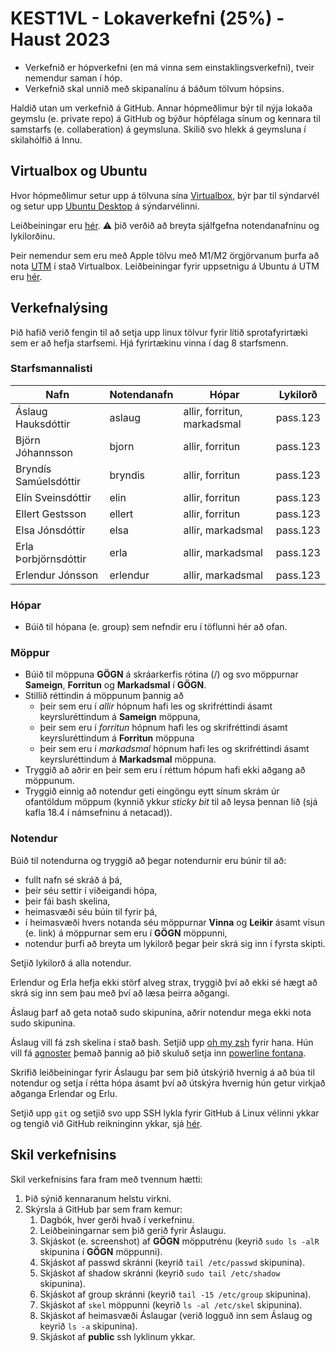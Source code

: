 # KEST1VL - Lokaverkefni (25%) - Haust 2023

- Verkefnið er hópverkefni (en má vinna sem einstaklingsverkefni), tveir nemendur saman í hóp.
- Verkefnið skal unnið með skipanalínu á báðum tölvum hópsins.

Haldið utan um verkefnið á GitHub. Annar hópmeðlimur býr til nýja lokaða geymslu (e. private repo) á GitHub og býður hópfélaga sínum og kennara til samstarfs (e. collaberation) á geymsluna. Skilið svo hlekk á geymsluna í skilahólfið á Innu.

## Virtualbox og Ubuntu

Hvor hópmeðlimur setur upp á tölvuna sína [Virtualbox](https://www.virtualbox.org), býr þar til sýndarvél og setur upp [Ubuntu Desktop](https://ubuntu.com/download/desktop) á sýndarvélinni.

Leiðbeiningar eru [hér](https://ubuntu.com/tutorials/how-to-run-ubuntu-desktop-on-a-virtual-machine-using-virtualbox). :warning: þið verðið að breyta sjálfgefna notendanafninu og lykilorðinu.

Þeir nemendur sem eru með Apple tölvu með M1/M2 örgjörvanum þurfa að nota [UTM](https://mac.getutm.app) í stað Virtualbox. Leiðbeiningar fyrir uppsetnigu á Ubuntu á UTM eru [hér](https://docs.getutm.app/guides/ubuntu/).

## Verkefnalýsing

Þið hafið verið fengin til að setja upp linux tölvur fyrir lítið sprotafyrirtæki sem er að hefja starfsemi. Hjá fyrirtækinu vinna í dag 8 starfsmenn.

### Starfsmannalisti

Nafn | Notendanafn | Hópar | Lykilorð
--- | --- | --- | ---
Áslaug Hauksdóttir | aslaug | allir, forritun, markadsmal | pass.123
Björn Jóhannsson | bjorn | allir, forritun | pass.123
Bryndís Samúelsdóttir | bryndis | allir, forritun | pass.123
Elín Sveinsdóttir | elin | allir, forritun | pass.123
Ellert Gestsson | ellert | allir, forritun | pass.123
Elsa Jónsdóttir | elsa | allir, markadsmal | pass.123
Erla Þorbjörnsdóttir | erla | allir, markadsmal | pass.123
Erlendur Jónsson | erlendur | allir, markadsmal | pass.123

### Hópar

- Búið til hópana (e. group) sem nefndir eru í töflunni hér að ofan.

### Möppur

- Búið til möppuna **GÖGN** á skráarkerfis rótina (/) og svo möppurnar **Sameign**, **Forritun** og **Markadsmal** í **GÖGN**.
- Stillið réttindin á möppunum þannig að 
  - þeir sem eru í *allir* hópnum hafi les og skrifréttindi ásamt keyrsluréttindum á **Sameign** möppuna, 
  - þeir sem eru í *forritun* hópnum hafi les og skrifréttindi ásamt keyrsluréttindum á **Forritun** möppuna 
  - þeir sem eru í *markadsmal* hópnum hafi les og skrifréttindi ásamt keyrsluréttindum á **Markadsmal** möppuna.
- Tryggið að aðrir en þeir sem eru í réttum hópum hafi ekki aðgang að möppunum.
- Tryggið einnig að notendur geti eingöngu eytt sínum skrám úr ofantöldum möppum (kynnið ykkur *sticky bit* til að leysa þennan lið (sjá kafla 18.4 í námsefninu á netacad)).

### Notendur

Búið til notendurna og tryggið að þegar notendurnir eru búnir til að:

- fullt nafn sé skráð á þá,
- þeir séu settir í viðeigandi hópa,
- þeir fái bash skelina,
- heimasvæði séu búin til fyrir þá,
- í heimasvæði hvers notanda séu möppurnar **Vinna** og **Leikir** ásamt vísun (e. link) á möppurnar sem eru í **GÖGN** möppunni,
- notendur þurfi að breyta um lykilorð þegar þeir skrá sig inn í fyrsta skipti.

Setjið lykilorð á alla notendur.

Erlendur og Erla hefja ekki störf alveg strax, tryggið því að ekki sé hægt að skrá sig inn sem þau með því að læsa þeirra aðgangi.

Áslaug þarf að geta notað sudo skipunina, aðrir notendur mega ekki nota sudo skipunina.

Áslaug vill fá zsh skelina í stað bash. Setjið upp [oh my zsh](https://ohmyz.sh) fyrir hana. Hún vill fá [agnoster](https://github.com/ohmyzsh/ohmyzsh/wiki/Themes#agnoster) þemað þannig að þið skuluð setja inn [powerline fontana](https://github.com/powerline/fonts).

Skrifið leiðbeiningar fyrir Áslaugu þar sem þið útskýrið hvernig á að búa til notendur og setja í rétta hópa ásamt því að útskýra hvernig hún getur virkjað aðganga Erlendar og Erlu.

Setjið upp ```git``` og setjið svo upp SSH lykla fyrir GitHub á Linux vélinni ykkar og tengið við GitHub reikninginn ykkar, sjá [hér](https://docs.github.com/en/authentication/connecting-to-github-with-ssh/generating-a-new-ssh-key-and-adding-it-to-the-ssh-agent).

## Skil verkefnisins

Skil verkefnisins fara fram með tvennum hætti:

1. Þið sýnið kennaranum helstu virkni.
2. Skýrsla á GitHub þar sem fram kemur:
   1. Dagbók, hver gerði hvað í verkefninu.
   2. Leiðbeiningarnar sem þið gerið fyrir Áslaugu.
   3. Skjáskot (e. screenshot) af **GÖGN** möpputrénu (keyrið ```sudo ls -alR``` skipunina í **GÖGN** möppunni).
   4. Skjáskot af passwd skránni (keyrið ```tail /etc/passwd``` skipunina).
   5. Skjáskot af shadow skránni (keyrið `sudo tail /etc/shadow` skipunina).
   6. Skjáskot af group skránni (keyrið ```tail -15 /etc/group``` skipunina).
   7. Skjáskot af `skel` möppunni (keyrið `ls -al /etc/skel` skipunina).
   8. Skjáskot af heimasvæði Áslaugar (verið logguð inn sem Áslaug og keyrið `ls -a` skipunina).
   9. Skjáskot af **public** ssh lyklinum ykkar.
